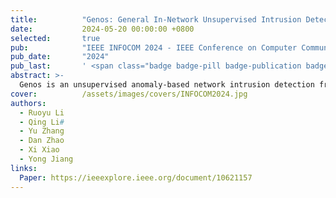 ```yaml
---
title:          "Genos: General In-Network Unsupervised Intrusion Detection by Rule Extraction"
date:           2024-05-20 00:00:00 +0800
selected:       true
pub:            "IEEE INFOCOM 2024 - IEEE Conference on Computer Communications"
pub_date:       "2024"
pub_last:       ' <span class="badge badge-pill badge-publication badge-success">IEEE INFOCOM</span>'
abstract: >-
  Genos is an unsupervised anomaly-based network intrusion detection framework utilizing programmable switches for high-throughput, in-network deployment. Unlike existing solutions, Genos leverages rule extraction for model-agnostic detection, featuring a Model Compiler, Model Interpreter, and Model Debugger to enhance interpretability and maintainability. Through a tree-based clustering and divide-and-conquer approach, Genos partitions feature space into subspaces for accurate boundary estimation and reduces updating overhead by selectively fine-tuning affected subspaces. Evaluation on physical hardware shows its capabilities of achieving 100 Gbps throughput, high interpretability, and minimal maintenance costs.
cover:          /assets/images/covers/INFOCOM2024.jpg
authors:
  - Ruoyu Li
  - Qing Li#
  - Yu Zhang
  - Dan Zhao
  - Xi Xiao
  - Yong Jiang
links:
  Paper: https://ieeexplore.ieee.org/document/10621157
---
```

